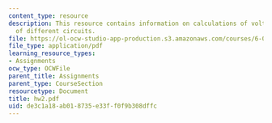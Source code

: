 ```yaml
---
content_type: resource
description: This resource contains information on calculations of voltage and resistance
  of different circuits.
file: https://ol-ocw-studio-app-production.s3.amazonaws.com/courses/6-071j-introduction-to-electronics-signals-and-measurement-spring-2006/de3c1a18ab018735e33ff0f9b308dffc_hw2.pdf
file_type: application/pdf
learning_resource_types:
- Assignments
ocw_type: OCWFile
parent_title: Assignments
parent_type: CourseSection
resourcetype: Document
title: hw2.pdf
uid: de3c1a18-ab01-8735-e33f-f0f9b308dffc
---
```

